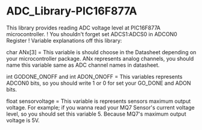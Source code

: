 # ADC_Library-PIC16F877A
This library provides reading ADC voltage level at PIC16F877A microcontroller. ! You shouldn't forget set ADCS1:ADCS0 in ADCON0 Register ! 
Variable explanations off this library:


char ANx[3] = This variable is should choose in the Datasheet depending on your microcontroller package. ANx represents analog channels, you should name this variable same as ADC channel names in datasheet.


int GODONE_ONOFF and int ADON_ONOFF = This variables represents ADCON0 bits, so you should write 1 or 0 for set your GO_DONE and ADON bits.


float sensorvoltage = This variable is represents sensors maximum output voltage. For example; if you wanna read your MQ7 Sensor's current voltage level, so you should set this variable 5. Because MQ7's maximum output voltage is 5V. 
